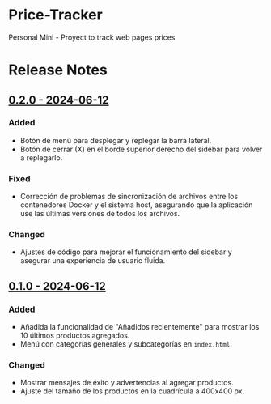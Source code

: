 # Price-Tracker
Personal Mini - Proyect to track web pages prices

# Release Notes

## [0.2.0 - 2024-06-12](./pricesApp%20v0.2.0)
### Added
- Botón de menú para desplegar y replegar la barra lateral.
- Botón de cerrar (X) en el borde superior derecho del sidebar para volver a replegarlo.
### Fixed
- Corrección de problemas de sincronización de archivos entre los contenedores Docker y el sistema host, asegurando que la aplicación use las últimas versiones de todos los archivos.
### Changed
- Ajustes de código para mejorar el funcionamiento del sidebar y asegurar una experiencia de usuario fluida.

## [0.1.0 - 2024-06-12](./pricesApp%20v0.1.0)
### Added
- Añadida la funcionalidad de "Añadidos recientemente" para mostrar los 10 últimos productos agregados.
- Menú con categorías generales y subcategorías en `index.html`.

### Changed
- Mostrar mensajes de éxito y advertencias al agregar productos.
- Ajuste del tamaño de los productos en la cuadrícula a 400x400 px.

